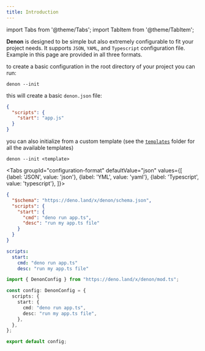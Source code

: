 ```yaml
---
title: Introduction
---
```


import Tabs from '@theme/Tabs';
import TabItem from '@theme/TabItem';

**Denon** is designed to be simple but also extremely configurable to fit your project needs. It supports `JSON`, `YAML`, and `Typescript` configuration file. Example in this page are provided in all three formats.

to create a basic configuration in the root directory of your project you can run:

```
denon --init
```

this will create a basic `denon.json` file:

```json
{
  "scripts": {
    "start": "app.js"
  }
}
```

you can also initialize from a custom template
(see the [`templates`](https://github.com/denosaurs/denon/tree/master/templates) folder for all the available templates)

```
denon --init <template>
```

<Tabs
groupId="configuration-format"
defaultValue="json"
values={[
{label: 'JSON', value: 'json'},
{label: 'YML', value: 'yaml'},
{label: 'Typescript', value: 'typescript'},
]}>
<TabItem value="json">

```json title="template for denon.json"
{
  "$schema": "https://deno.land/x/denon/schema.json",
  "scripts": {
    "start": {
      "cmd": "deno run app.ts",
      "desc": "run my app.ts file"
    }
  }
}
```

</TabItem>
<TabItem value="yaml">

```yml title="template for denon.yml"
scripts:
  start:
    cmd: "deno run app.ts"
    desc: "run my app.ts file"
```

</TabItem>
<TabItem value="typescript">

```typescript title="template for denon.config.ts"
import { DenonConfig } from "https://deno.land/x/denon/mod.ts";

const config: DenonConfig = {
  scripts: {
    start: {
      cmd: "deno run app.ts",
      desc: "run my app.ts file",
    },
  },
};

export default config;
```

</TabItem>
</Tabs>
